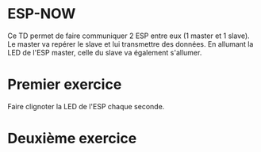 # ESP-NOW
Ce TD permet de faire communiquer 2 ESP entre eux (1 master et 1 slave). Le master va repérer le slave et lui transmettre des données. En allumant la LED de l'ESP master, celle du slave va également s'allumer.
# Premier exercice
Faire clignoter la LED de l'ESP chaque seconde.
# Deuxième exercice
